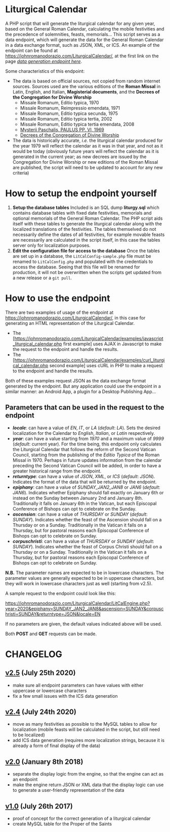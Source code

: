 # Liturgical Calendar
A PHP script that will generate the liturgical calendar for any given year, based on the General Roman Calendar, calculating the mobile festivities and the precedence of solemnities, feasts, memorials... This script serves as a data endpoint, which will generate the data for the General Roman Calendar in a data exchange format, such as JSON, XML, or ICS. An example of the endpoint can be found at https://johnromanodorazio.com/LiturgicalCalendar/, at the first link on the page [*data generation endpoint here*](https://johnromanodorazio.com/LiturgicalCalendar/LitCalEngine.php).

Some characteristics of this endpoint:
* The data is based on official sources, not copied from random internet sources. Sources used are the various editions of the **Roman Missal** in Latin, English, and Italian, **Magisterial documents**, and the **Decrees of the Congregation for Divine Worship**
    - Missale Romanum, Editio typica, 1970
    - Missale Romanum, Reimpressio emendata, 1971
    - Missale Romanum, Editio typica secunda, 1975
    - Missale Romanum, Editio typica tertia, 2002
    - Missale Romanum, Editio typica tertia emendata, 2008
    - [Mysterii Paschalis, PAULUS PP. VI, 1969](http://www.vatican.va/content/paul-vi/la/motu_proprio/documents/hf_p-vi_motu-proprio_19690214_mysterii-paschalis.html)
    - [Decrees of the Congregation of Divine Worship](https://www.vatican.va/roman_curia/congregations/ccdds/index_it.htm)
* The data is historically accurate, *i.e.* the liturgical calendar produced for the year 1979 will reflect the calendar as it was in that year, and not as it would be today (obviously future years will reflect the calendar as it is generated in the current year; as new decrees are issued by the Congregation for Divine Worship or new editions of the Roman Missal are published, the script will need to be updated to account for any new criteria)


# How to setup the endpoint yourself
1. **Setup the database tables**
  Included is an SQL dump **liturgy.sql** which contains database tables with fixed date festivities, memorials and optional memorials of the General Roman Calendar. The PHP script aids itself with these tables to generate the liturgical calendar along with the localized translations of the festivities. The tables themselved do not necessarily define the dates of all festivities, for example movable feasts are necessarily are calculated in the script itself, in this case the tables server only for localization purposes.
2. **Edit the configuration file for access to the database**
  Once the tables are set up in a database, the `LitCalConfig-sample.php` file must be renamed to `LitCalConfig.php` and populated with the credentials to access the database. Seeing that this file will be renamed for production, it will not be overwritten when the scripts get updated from a new release or a `git pull`.

# How to use the endpoint
There are two examples of usage of the endpoint at https://johnromanodorazio.com/LiturgicalCalendar/, in this case for generating an HTML representation of the Liturgical Calendar.

* The [https://johnromanodorazio.com/LiturgicalCalendar/examples/javascript_liturgical_calendar.php first example] uses AJAX in Javascript to make the request to the endpoint and handle the results. 
* The [https://johnromanodorazio.com/LiturgicalCalendar/examples/curl_liturgical_calendar.php second example] uses cURL in PHP to make a request to the endpoint and handle the results. 

Both of these examples request JSON as the data exchange format generated by the endpoint. But any application could use the endpoint in a similar manner: an Android App, a plugin for a Desktop Publishing App...

## Parameters that can be used in the request to the endpoint
* ***locale***: can have a value of *EN*, *IT*, or *LA* (*default*: *LA*). Sets the desired localization for the Calendar to *English*, *Italian*, or *Latin* respectively.
* ***year***: can have a value starting from *1970* and a maximum value of *9999* (*default*: current year). For the time being, this endpoint only calculates the Liturgical Calendar that follows the reform of the Second Vatican Council, starting from the publishing of the *Editio Typica* of the Roman Missal in 1970. Perhaps in future updates information from the calendar preceding the Second Vatican Council will be added, in order to have a greater historical range from the endpoint.
* ***returntype***: can have a value of *JSON*, *XML*, or *ICS* (*default*: *JSON*). Indicates the format of the data that will be returned by the endpoint.
* ***epiphany***: can have a value of *SUNDAY_JAN2_JAN8* or *JAN6* (*default*: *JAN6*). Indicates whether Epiphany should fall exactly on January 6th or instead on the Sunday between January 2nd and January 8th. Traditionally it falls on January 6th in the Vatican, but each Episcopal Conference of Bishops can opt to celebrate on the Sunday.
* ***ascension***: can have a value of *THURSDAY* or *SUNDAY* (*default*: *SUNDAY*). Indicates whether the feast of the Ascension should fall on a Thursday or on a Sunday. Traditionally in the Vatican it falls on a Thursday, but for pastoral reasons each Episcopal Conference of Bishops can opt to celebrate on Sunday.
* ***corpuschristi***: can have a value of *THURSDAY* or *SUNDAY* (*default*: *SUNDAY*). Indicates whether the feast of Corpus Christi should fall on a Thursday or on a Sunday. Traditionally in the Vatican it falls on a Thursday, but for pastoral reasons each Episcopal Conference of Bishops can opt to celebrate on Sunday.

**N.B.** The parameter names are expected to be in lowercase characters. The parameter values are generally expected to be in uppercase characters, but they will work in lowercase characters just as well (starting from v2.5).

A sample request to the endpoint could look like this:

https://johnromanodorazio.com/LiturgicalCalendar/LitCalEngine.php?year=2020&epiphany=SUNDAY_JAN2_JAN8&ascension=SUNDAY&corpuschristi=SUNDAY&returntype=JSON&locale=EN

If no parameters are given, the default values indicated above will be used.

Both **POST** and **GET** requests can be made.

# CHANGELOG

## [v2.5](https://github.com/JohnRDOrazio/LiturgicalCalendar/releases/tag/v2.5) (July 25th 2020)
 * make sure all endpoint parameters can have values with either uppercase or lowercase characters
 * fix a few small issues with the ICS data generation

## [v2.4](https://github.com/JohnRDOrazio/LiturgicalCalendar/releases/tag/v2.4) (July 24th 2020)
 * move as many festivities as possible to the MySQL tables to allow for localization (mobile feasts will be calculated in the script, but still need to be localized)
 * add ICS data generation (requires more localization strings, because it is already a form of final display of the data)

## [v2.0](https://github.com/JohnRDOrazio/LiturgicalCalendar/releases/tag/1.0) (January 8th 2018)
 * separate the display logic from the engine, so that the engine can act as an endpoint
 * make the engine return JSON or XML data that the display logic can use to generate a user-friendly representation of the data

## [v1.0](https://github.com/JohnRDOrazio/LiturgicalCalendar/releases/tag/1.0) (July 26th 2017)
 * proof of concept for the correct generation of a liturgical calendar
 * create MySQL table for the Proper of the Saints
